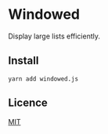 # Windowed

Display large lists efficiently.

## Install

```
yarn add windowed.js
```

## Licence

[MIT](./LICENSE)
